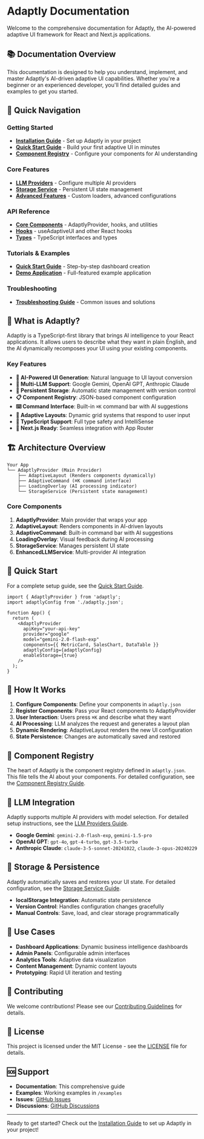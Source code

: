 # Adaptly Documentation

Welcome to the comprehensive documentation for Adaptly, the AI-powered adaptive UI framework for React and Next.js applications.

## 📚 Documentation Overview

This documentation is designed to help you understand, implement, and master Adaptly's AI-driven adaptive UI capabilities. Whether you're a beginner or an experienced developer, you'll find detailed guides and examples to get you started.

## 🚀 Quick Navigation

### Getting Started

- **[Installation Guide](./installation.md)** - Set up Adaptly in your project
- **[Quick Start Guide](./quick-start.md)** - Build your first adaptive UI in minutes
- **[Component Registry](./component-registry.md)** - Configure your components for AI understanding

### Core Features

- **[LLM Providers](./llm-providers.md)** - Configure multiple AI providers
- **[Storage Service](./storage-service.md)** - Persistent UI state management
- **[Advanced Features](./advanced-features.md)** - Custom loaders, advanced configurations

### API Reference

- **[Core Components](./api/core-components.md)** - AdaptlyProvider, hooks, and utilities
- **[Hooks](./api/hooks.md)** - useAdaptiveUI and other React hooks
- **[Types](./api/types.md)** - TypeScript interfaces and types

### Tutorials & Examples

- **[Quick Start Guide](./quick-start.md)** - Step-by-step dashboard creation
- **[Demo Application](../examples/adaptly-demo/)** - Full-featured example application

### Troubleshooting

- **[Troubleshooting Guide](./troubleshooting.md)** - Common issues and solutions

## 🎯 What is Adaptly?

Adaptly is a TypeScript-first library that brings AI intelligence to your React applications. It allows users to describe what they want in plain English, and the AI dynamically recomposes your UI using your existing components.

### Key Features

- **🤖 AI-Powered UI Generation**: Natural language to UI layout conversion
- **🔄 Multi-LLM Support**: Google Gemini, OpenAI GPT, Anthropic Claude
- **💾 Persistent Storage**: Automatic state management with version control
- **📋 Component Registry**: JSON-based component configuration
- **⌨️ Command Interface**: Built-in `⌘K` command bar with AI suggestions
- **🎨 Adaptive Layouts**: Dynamic grid systems that respond to user input
- **🔧 TypeScript Support**: Full type safety and IntelliSense
- **📱 Next.js Ready**: Seamless integration with App Router

## 🏗️ Architecture Overview

```
Your App
└── AdaptlyProvider (Main Provider)
    ├── AdaptiveLayout (Renders components dynamically)
    ├── AdaptiveCommand (⌘K command interface)
    ├── LoadingOverlay (AI processing indicator)
    └── StorageService (Persistent state management)
```

### Core Components

1. **AdaptlyProvider**: Main provider that wraps your app
2. **AdaptiveLayout**: Renders components in AI-driven layouts
3. **AdaptiveCommand**: Built-in command bar with AI suggestions
4. **LoadingOverlay**: Visual feedback during AI processing
5. **StorageService**: Manages persistent UI state
6. **EnhancedLLMService**: Multi-provider AI integration

## 🚀 Quick Start

For a complete setup guide, see the [Quick Start Guide](./quick-start.md).

```tsx
import { AdaptlyProvider } from 'adaptly';
import adaptlyConfig from './adaptly.json';

function App() {
  return (
    <AdaptlyProvider
      apiKey="your-api-key"
      provider="google"
      model="gemini-2.0-flash-exp"
      components={{ MetricCard, SalesChart, DataTable }}
      adaptlyConfig={adaptlyConfig}
      enableStorage={true}
    />
  );
}
```

## 📖 How It Works

1. **Configure Components**: Define your components in `adaptly.json`
2. **Register Components**: Pass your React components to AdaptlyProvider
3. **User Interaction**: Users press `⌘K` and describe what they want
4. **AI Processing**: LLM analyzes the request and generates a layout plan
5. **Dynamic Rendering**: AdaptiveLayout renders the new UI configuration
6. **State Persistence**: Changes are automatically saved and restored

## 🎨 Component Registry

The heart of Adaptly is the component registry defined in `adaptly.json`. This file tells the AI about your components. For detailed configuration, see the [Component Registry Guide](./component-registry.md).

## 🔧 LLM Integration

Adaptly supports multiple AI providers with model selection. For detailed setup instructions, see the [LLM Providers Guide](./llm-providers.md).

- **Google Gemini**: `gemini-2.0-flash-exp`, `gemini-1.5-pro`
- **OpenAI GPT**: `gpt-4o`, `gpt-4-turbo`, `gpt-3.5-turbo`
- **Anthropic Claude**: `claude-3-5-sonnet-20241022`, `claude-3-opus-20240229`

## 💾 Storage & Persistence

Adaptly automatically saves and restores your UI state. For detailed configuration, see the [Storage Service Guide](./storage-service.md).

- **localStorage Integration**: Automatic state persistence
- **Version Control**: Handles configuration changes gracefully
- **Manual Controls**: Save, load, and clear storage programmatically

## 🎯 Use Cases

- **Dashboard Applications**: Dynamic business intelligence dashboards
- **Admin Panels**: Configurable admin interfaces
- **Analytics Tools**: Adaptive data visualization
- **Content Management**: Dynamic content layouts
- **Prototyping**: Rapid UI iteration and testing

## 🤝 Contributing

We welcome contributions! Please see our [Contributing Guidelines](../CONTRIBUTING.md) for details.

## 📄 License

This project is licensed under the MIT License - see the [LICENSE](../LICENSE) file for details.

## 🆘 Support

- **Documentation**: This comprehensive guide
- **Examples**: Working examples in `/examples`
- **Issues**: [GitHub Issues](https://github.com/gauravfs-14/adaptly/issues)
- **Discussions**: [GitHub Discussions](https://github.com/gauravfs-14/adaptly/discussions)

---

Ready to get started? Check out the [Installation Guide](./installation.md) to set up Adaptly in your project!
